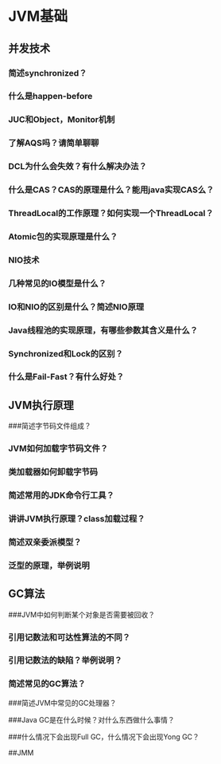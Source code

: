 # JVM基础



## 并发技术

### 简述synchronized？

### 什么是happen-before

### JUC和Object，Monitor机制

### 了解AQS吗？请简单聊聊

### DCL为什么会失效？有什么解决办法？

### 什么是CAS？CAS的原理是什么？能用java实现CAS么？

### ThreadLocal的工作原理？如何实现一个ThreadLocal？

### Atomic包的实现原理是什么？

### NIO技术

### 几种常见的IO模型是什么？

### IO和NIO的区别是什么？简述NIO原理

### Java线程池的实现原理，有哪些参数其含义是什么？

### Synchronized和Lock的区别？

### 什么是Fail-Fast？有什么好处？





## JVM执行原理

###简述字节码文件组成？

### JVM如何加载字节码文件？

### 类加载器如何卸载字节码

### 简述常用的JDK命令行工具？

### 讲讲JVM执行原理？class加载过程？

### 简述双亲委派模型？

### 泛型的原理，举例说明



## GC算法

###JVM中如何判断某个对象是否需要被回收？

### 引用记数法和可达性算法的不同？

### 引用记数法的缺陷？举例说明？

### 简述常见的GC算法？

###简述JVM中常见的GC处理器？

###Java GC是在什么时候？对什么东西做什么事情？

###什么情况下会出现Full GC，什么情况下会出现Yong GC？



##JMM


